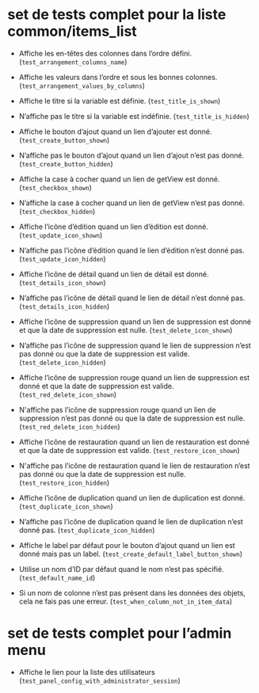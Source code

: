# set de tests complet pour la liste common/items_list
- Affiche les en-têtes des colonnes dans l’ordre défini.
(`test_arrangement_columns_name`)
- Affiche les valeurs dans l’ordre et sous les bonnes colonnes.
(`test_arrangement_values_by_columns`)


- Affiche le titre si la variable est définie. (`test_title_is_shown`)
- N’affiche pas le titre si la variable est indéfinie. (`test_title_is_hidden`)


- Affiche le bouton d’ajout quand un lien d’ajouter est donné.
(`test_create_button_shown`)
- N’affiche pas le bouton d’ajout quand un lien d’ajout n’est pas donné.
(`test_create_button_hidden`)


- Affiche la case à cocher quand un lien de getView est donné.
(`test_checkbox_shown`)
- N’affiche la case à cocher quand un lien de getView n’est pas donné.
(`test_checkbox_hidden`)


- Affiche l’icône d’édition quand un lien d’édition est donné.
(`test_update_icon_shown`)
- N’affiche pas l’icône d’édition quand le lien d’édition n’est donné pas.
(`test_update_icon_hidden`)


- Affiche l’icône de détail quand un lien de détail est donné.
(`test_details_icon_shown`)
- N’affiche pas l’icône de détail quand le lien de détail n’est donné pas.
(`test_details_icon_hidden`)


- Affiche l’icône de suppression quand un lien de suppression est donné et que
la date de suppression est nulle. (`test_delete_icon_shown`)
- N’affiche pas l’icône de suppression quand le lien de suppression n’est pas
donné ou que la date de suppression est valide. (`test_delete_icon_hidden`)


- Affiche l’icône de suppression rouge quand un lien de suppression est donné
et que la date de suppression est valide. (`test_red_delete_icon_shown`)
- N'affiche pas l’icône de suppression rouge quand un lien de suppression n’est
pas donné ou que la date de suppression est nulle.
(`test_red_delete_icon_hidden`)


- Affiche l’icône de restauration quand un lien de restauration est donné et
que la date de suppression est valide. (`test_restore_icon_shown`)
- N'affiche pas l’icône de restauration quand le lien de restauration n’est pas
donné ou que la date de suppression est nulle. (`test_restore_icon_hidden`)


- Affiche l’icône de duplication quand un lien de duplication est donné.
(`test_duplicate_icon_shown`)
- N’affiche pas l’icône de duplication quand le lien de duplication n’est donné
pas. (`test_duplicate_icon_hidden`)





- Affiche le label par défaut pour le bouton d’ajout quand un lien est donné
mais pas un label. (`test_create_default_label_button_shown`)

- Utilise un nom d’ID par défaut quand le nom n’est pas spécifié.
(`test_default_name_id`)

- Si un nom de colonne n’est pas présent dans les données des objets, cela ne 
fais pas une erreur. (`test_when_column_not_in_item_data`)



# set de tests complet pour l’admin menu
- Affiche le lien pour la liste des utilisateurs
(`test_panel_config_with_administrator_session`)
